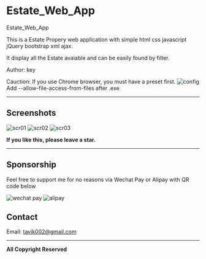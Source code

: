 # Estate_Web_App

Estate_Web_App
 
This is a Estate Propery web application with simple html css javascript jQuery bootstrap xml ajax. 

It display all the Estate avaiable and can be easily found by filter.


Author: key

Cauction: If you use Chrome browser, you must have a preset first.
![config](https://github.com/tavik000/Estate_Web_App/raw/master/Screenshots/Chrome_config.png)
Add  --allow-file-access-from-files after .exe


-----

## Screenshots


![scr01](https://github.com/tavik000/Estate_Web_App/raw/master/Screenshots/scr01.png)
![scr02](https://github.com/tavik000/Estate_Web_App/raw/master/Screenshots/scr02.png)
![scr03](https://github.com/tavik000/Estate_Web_App/raw/master/Screenshots/scr03.png)


**If you like this, please leave a star.**

-----

## Sponsorship
Feel free to support me for no reasons via Wechat Pay or Alipay with QR code below



![wechat pay](https://github.com/tavik000/Estate_Web_App/raw/master/Screenshots/wechatpay.png)
![alipay](https://github.com/tavik000/Estate_Web_App/raw/master/Screenshots/alipay.jpg)




## Contact



Email:  tavik002@gmail.com

-----

**All Copyright Reserved**
